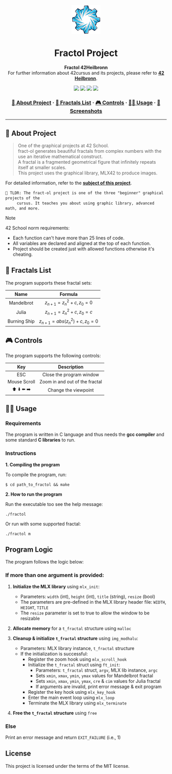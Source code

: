 <a name="readme-top"></a>
<div align="center">
  <!-- Logo -->
  <a href="https://github.com/Prodaturu/fractol">
  <img src="readme_files/logo.png" alt="Logo" width="90" height="90">
  </a>

  <!-- Project Name -->
  <h1>Fractol Project</h1>

  <!-- Short Description -->
  <p align="center">
	  <b>Fractol 42Heilbronn</b><br>
	  For further information about 42cursus and its projects, please refer to <a href="https://www.42heilbronn.de/en/"><b>42 Heilbronn</b></a>.
  </p>

  <!-- Badges -->
  <p>
    <img src="https://img.shields.io/badge/score-125%20%2F%20100-success?style=for-the-badge" />
    <img src="https://img.shields.io/github/repo-size/Prodaturu/fractol?style=for-the-badge&logo=github">
    <img src="https://img.shields.io/github/languages/top/Prodaturu/fractol?style=for-the-badge" />
    <img src="https://img.shields.io/github/last-commit/Prodaturu/fractol?style=for-the-badge" />
  </p>

  <h3>
      <a href="#-about-project">📜 About Project</a>
    <span> · </span>
      <a href="#-fractals-list">📑 Fractals List</a>
    <span> · </span>
      <a href="#-controls">🎮 Controls</a>
    <span> · </span>
      <a href="#-usage">👨‍💻 Usage</a>
    <span> · </span>
      <a href="#-screenshots">🌄 Screenshots</a>
  </h3>
</div>

---

## 📜 About Project

> One of the graphical projects at 42 School. \
> fract-ol generates beautiful fractals from complex numbers with the use an iterative mathematical construct. \
> A fractal is a fragmented geometrical figure that infinitely repeats itself at smaller scales. \
> This project uses the graphical library, MLX42 to produce images.

For detailed information, refer to the [**subject of this project**](readme_files/fractol_subject.pdf).

	🚀 TLDR: The fract-ol project is one of the three "beginner" graphical projects of the 
 		 cursus. It teaches you about using graphic library, advanced math, and more.


> [!NOTE]  
> 42 School norm requirements:
> * Each function can't have more than 25 lines of code.
> * All variables are declared and aligned at the top of each function.
> * Project should be created just with allowed functions otherwise it's cheating.


## 📑 Fractals List

The program supports these fractal sets:

| Name              | Formula                                                                                            |
|:-----------------:|:--------------------------------------------------------------------------------------------------:|
| Mandelbrot        | $z_{n+1} = z_n^2 + c, z_0 = 0$                                                                     |
| Julia             | $z_{n+1} = z_n^2 + c, z_0 = c$                                                                     |
| Burning Ship      | $z_{n+1} = abs(z_n^2) + c, z_0 = 0$                                                                |

## 🎮 Controls

The program supports the following controls:

| Key           | Description                             |
|:-------------:|:---------------------------------------:|
| ESC           | Close the program window                |
| Mouse Scroll  | Zoom in and out of the fractal          |
| ⬆️ ⬇️ ⬅️ ➡️     | Change the viewpoint                    |

## 👨‍💻 Usage
### Requirements

The program is written in C language and thus needs the **gcc compiler** and some standard **C libraries** to run.

### Instructions

**1. Compiling the program**

To compile the program, run:

```shell
$ cd path_to_fractol && make
```

**2. How to run the program**

Run the executable too see the help message:
```shell
./fractol
```

Or run with some supported fractal:
```shell
./fractol m
```

## Program Logic

The program follows the logic below:

### If more than one argument is provided:

1. **Initialize the MLX library** using `mlx_init`:
   - Parameters: `width` (int), `height` (int), `title` (string), `resize` (bool)
   - The parameters are pre-defined in the MLX library header file: `WIDTH`, `HEIGHT`, `TITLE`
   - The `resize` parameter is set to true to allow the window to be resizable

2. **Allocate memory** for a `t_fractal` structure using `malloc`

3. **Cleanup & initialize `t_fractal` structure** using `img_modhalu`:
   - Parameters: MLX library instance, `t_fractal` structure
   - If the initialization is successful:
     - Register the zoom hook using `mlx_scroll_hook`
     - Initialize the `t_fractal` struct using `ft_init`:
       - Parameters: `t_fractal` struct, `argv`, MLX lib instance, `argc`
       - Sets `xmin`, `xmax`, `ymin`, `ymax` values for Mandelbrot fractal
       - Sets `xmin`, `xmax`, `ymin`, `ymax`, `cre` & `cim` values for Julia fractal
       - If arguments are invalid, print error message & exit program 
     - Register the key hook using `mlx_key_hook`
     - Enter the main event loop using `mlx_loop`
     - Terminate the MLX library using `mlx_terminate`

4. **Free the `t_fractal` structure** using `free`

### Else

Print an error message and return `EXIT_FAILURE` (i.e., 1)

## License

This project is licensed under the terms of the MIT license.